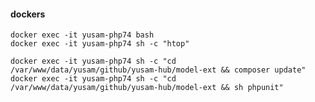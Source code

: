 #### dockers

    docker exec -it yusam-php74 bash
    docker exec -it yusam-php74 sh -c "htop"

    docker exec -it yusam-php74 sh -c "cd /var/www/data/yusam/github/yusam-hub/model-ext && composer update"
    docker exec -it yusam-php74 sh -c "cd /var/www/data/yusam/github/yusam-hub/model-ext && sh phpunit"

